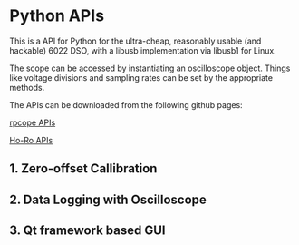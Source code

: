 # Python APIs

This is a API for Python for the ultra-cheap, reasonably usable (and hackable) 6022 DSO, with a libusb implementation via libusb1 for Linux.

The scope can be accessed by instantiating an oscilloscope object. Things like voltage divisions and sampling rates can be set by the appropriate methods.

The APIs can be downloaded from the following github pages:

[rpcope APIs](https://github.com/rpcope1/Hantek6022API)

[Ho-Ro APIs](https://github.com/Ho-Ro/Hantek6022API)


## 1. Zero-offset Callibration


## 2. Data Logging with Oscilloscope


## 3. Qt framework based GUI





